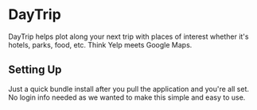 DayTrip
=======

DayTrip helps plot along your next trip with places of interest whether it's hotels, parks, food, etc. Think Yelp meets Google Maps. 

Setting Up
----------

Just a quick bundle install after you pull the application and you're all set. No login info needed as we wanted to make this simple and easy to use.